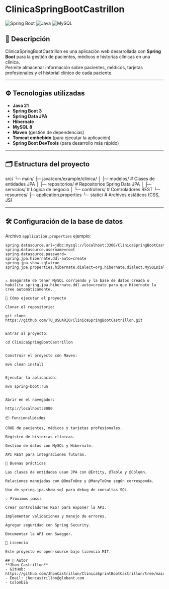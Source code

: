 # ClinicaSpringBootCastrillon

![Spring Boot](https://img.shields.io/badge/Spring-Boot-green?logo=spring)
![Java](https://img.shields.io/badge/Java-21-blue?logo=java)
![MySQL](https://img.shields.io/badge/MySQL-8.0-orange?logo=mysql)

## 🏥 Descripción
ClinicaSpringBootCastrillon es una aplicación web desarrollada con **Spring Boot** para la gestión de pacientes, médicos e historias clínicas en una clínica.  
Permite almacenar información sobre pacientes, médicos, tarjetas profesionales y el historial clínico de cada paciente.

---

## ⚙️ Tecnologías utilizadas
- **Java 21**
- **Spring Boot 3**
- **Spring Data JPA**
- **Hibernate**
- **MySQL 8**
- **Maven** (gestión de dependencias)
- **Tomcat embebido** (para ejecutar la aplicación)
- **Spring Boot DevTools** (para desarrollo más rápido)

---

## 🗂 Estructura del proyecto

src/
└─ main/
├─ java/com/example/clinica/
│ ├─ modelos/ # Clases de entidades JPA
│ ├─ repositorios/ # Repositorios Spring Data JPA
│ ├─ servicios/ # Lógica de negocio
│ └─ controllers/ # Controladores REST
└─ resources/
├─ application.properties
└─ static/ # Archivos estáticos (CSS, JS)


---

## 🛠 Configuración de la base de datos
Archivo `application.properties` ejemplo:
```properties
spring.datasource.url=jdbc:mysql://localhost:3306/ClinicaSpringBootCastrillon
spring.datasource.username=root
spring.datasource.password=
spring.jpa.hibernate.ddl-auto=create
spring.jpa.show-sql=true
spring.jpa.properties.hibernate.dialect=org.hibernate.dialect.MySQLDialect


⚠️ Asegúrate de tener MySQL corriendo y la base de datos creada o habilita spring.jpa.hibernate.ddl-auto=create para que Hibernate la cree automáticamente.

🚀 Cómo ejecutar el proyecto

Clonar el repositorio:

git clone https://github.com/TU_USUARIO/ClinicaSpringBootCastrillon.git


Entrar al proyecto:

cd ClinicaSpringBootCastrillon


Construir el proyecto con Maven:

mvn clean install


Ejecutar la aplicación:

mvn spring-boot:run


Abrir en el navegador:

http://localhost:8080

📦 Funcionalidades

CRUD de pacientes, médicos y tarjetas profesionales.

Registro de historias clínicas.

Gestión de datos con MySQL y Hibernate.

API REST para integraciones futuras.

📌 Buenas prácticas

Las clases de entidades usan JPA con @Entity, @Table y @Column.

Relaciones manejadas con @OneToOne y @ManyToOne según corresponda.

Uso de spring.jpa.show-sql para debug de consultas SQL.

💡 Próximos pasos

Crear controladores REST para exponer la API.

Implementar validaciones y manejo de errores.

Agregar seguridad con Spring Security.

Documentar la API con Swagger.

📄 Licencia

Este proyecto es open-source bajo licencia MIT.

## 👤 Autor
**Jhon Castrillon**  
- GitHub: https://github.com/JhonCastrillon/ClinicaSprintBootCastrillon/tree/main
- Email: jhoncastrillon@globant.com
- Colombia
